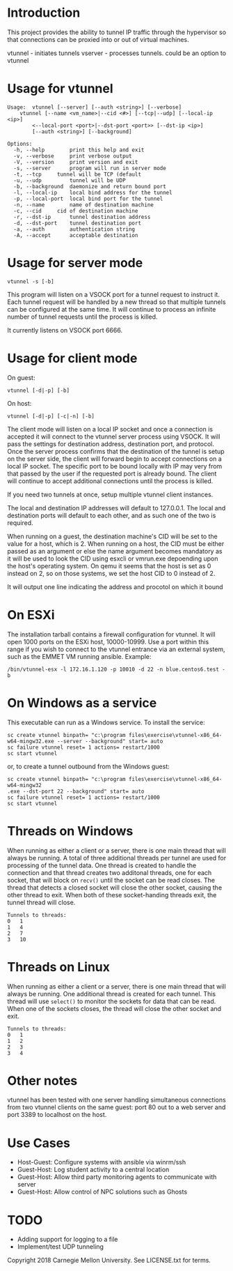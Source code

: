 # Introduction
This project provides the ability to tunnel IP traffic through the hypervisor
so that connections can be proxied into or out of virtual machines.

vtunnel - initiates tunnels
vserver - processes tunnels. could be an option to vtunnel

# Usage for vtunnel
```
Usage:  vtunnel [--server] [--auth <string>] [--verbose]
	vtunnel [--name <vm_name>|--cid <#>] [--tcp|--udp] [--local-ip <ip>]
		<--local-port <port>|--dst-port <port>> [--dst-ip <ip>]
		[--auth <string>] [--background]

Options:
  -h, --help		print this help and exit
  -v, --verbose		print verbose output
  -V, --version		print version and exit
  -s, --server		program will run in server mode
  -t, --tcp		tunnel will be TCP (default
  -u, --udp 		tunnel will be UDP
  -b, --background	daemonize and return bound port
  -l, --local-ip	local bind address for the tunnel
  -p, --local-port	local bind port for the tunnel
  -n, --name		name of destination machine
  -c, --cid		cid of destination machine
  -r, --dst-ip		tunnel destination address
  -d, --dst-port	tunnel destination port
  -a, --auth		authentication string
  -A, --accept		acceptable destination
```

# Usage for server mode
```
vtunnel -s [-b]
```
This program will listen on a VSOCK port for a tunnel request to instruct it.
Each tunnel request will be handled by a new thread so that multiple tunnels
can be configured at the same time. It will continue to process an infinite
number of tunnel requests until the process is killed.

It currently listens on VSOCK port 6666.
	
# Usage for client mode
On guest:
```
vtunnel [-d|-p] [-b]
```
On host:
```
vtunnel [-d|-p] [-c|-n] [-b]
```
The client mode will listen on a local IP socket and once a connection is
accepted it will connect to the vtunnel server process using VSOCK. It will pass
the settings for destination address, destination port, and protocol. Once the
server process confirms that the destination of the tunnel is setup on the
server side, the client will forward begin to accept connections on a local IP
socket. The specific port to be bound locally with IP may very from that passed
by the user if the requested port is already bound. The client will continue to
accept additional connections until the process is killed.

If you need two tunnels at once, setup multiple vtunnel client instances.

The local and destination IP addresses will default to 127.0.0.1. The local and
destination ports will default to each other, and as such one of the two is
required.

When running on a guest, the destination machine's CID will be set to the
value for a host, which is 2. When running on a host, the CID must be either
passed as an argument or else the name argument becomes mandatory as it will be
used to look the CID using esxcli or vmrun.exe depoending upon the host's
operating system. On qemu it seems that the host is set as 0 instead on 2, so
on those systems, we set the host CID to 0 instead of 2.

It will output one line indicating the address and procotol on which it bound

# On ESXi
The installation tarball contains a firewall configuration for vtunnel. It will
open 1000 ports on the ESXi host, 10000-10999. Use a port within this range if
you wish to connect to the vtunnel entrance via an external system, such as the
EMMET VM running ansible.
Example:
```
/bin/vtunnel-esx -l 172.16.1.120 -p 10010 -d 22 -n blue.centos6.test -b
```

# On Windows as a service
This executable can run as a Windows service. To install the service:
```
sc create vtunnel binpath= "c:\program files\exercise\vtunnel-x86_64-w64-mingw32.exe --server --background" start= auto
sc failure vtunnel reset= 1 actions= restart/1000
sc start vtunnel
```
or, to create a tunnel outbound from the Windows guest:
```
sc create vtunnel binpath= "c:\program files\exercise\vtunnel-x86_64-w64-mingw32
.exe --dst-port 22 --background" start= auto
sc failure vtunnel reset= 1 actions= restart/1000
sc start vtunnel
```

# Threads on Windows
When running as either a client or a server, there is one main thread that will
always be running. A total of three additional threads per tunnel are used for
processing of the tunnel data. One thread is created to handle the connection
and that thread creates two additonal threads, one for each socket, that will
block on `recv()` until the socket can be read closes. The thread that detects
a closed socket will close the other socket, causing the other thread to exit.
When both of these socket-handing threads exit, the tunnel thread will close.

```
Tunnels to threads:
0	1
1	4
2	7
3	10
```

# Threads on Linux
When running as either a client or a server, there is one main thread that will
always be running. One additional thread is created for each tunnel. This thread
will use `select()` to monitor the sockets for data that can be read. When one
of the sockets closes, the thread will close the other socket and exit.

```
Tunnels to threads:
0	1
1	2
2	3
3	4
```

# Other notes
vtunnel has been tested with one server handling simultaneous connections from
two vtunnel clients on the same guest: port 80 out to a web server and port 3389
to localhost on the host.

# Use Cases
* Host-Guest: Configure systems with ansible via winrm/ssh
* Guest-Host: Log student activity to a central location
* Guest-Host: Allow third party monitoring agents to communicate with server
* Guest-Host: Allow control of NPC solutions such as Ghosts

# TODO
* Adding support for logging to a file
* Implement/test UDP tunneling

Copyright 2018 Carnegie Mellon University. See LICENSE.txt for terms.

